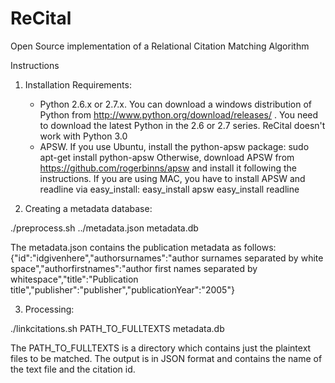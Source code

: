 # ReCital
Open Source implementation of a Relational Citation Matching Algorithm

Instructions

1. Installation
   Requirements: 
   * Python 2.6.x or 2.7.x. You can download a windows distribution of Python from http://www.python.org/download/releases/ .
   You need to download the latest Python in the 2.6 or 2.7 series. ReCital doesn't work with Python 3.0
   * APSW. If you use Ubuntu, install the python-apsw package: sudo apt-get install python-apsw 
     Otherwise, download APSW from https://github.com/rogerbinns/apsw and install it following the instructions.
     If you are using MAC, you have to install APSW and readline via easy_install:
           easy_install apsw
           easy_install readline

2. Creating a metadata database:

./preprocess.sh ../metadata.json metadata.db

The metadata.json contains the publication metadata as follows:
{"id":"idgivenhere","authorsurnames":"author surnames separated by white space","authorfirstnames":"author first names separated by whitespace","title":"Publication title","publisher":"publisher","publicationYear":"2005"}

3. Processing:

./linkcitations.sh PATH_TO_FULLTEXTS metadata.db

The PATH_TO_FULLTEXTS is a directory which contains just the plaintext files to be matched.
The output is in JSON format and contains the name of the text file and the citation id.

